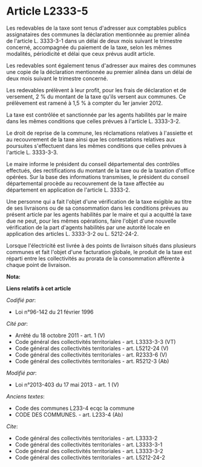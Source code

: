 # Article L2333-5

Les redevables de la taxe sont tenus d'adresser aux comptables publics assignataires des communes la déclaration mentionnée
au premier alinéa de l'article L. 3333-3-1 dans un délai de deux mois suivant le trimestre concerné, accompagnée du paiement
de la taxe, selon les mêmes modalités, périodicité et délai que ceux prévus audit article.

Les redevables sont également tenus d'adresser aux maires des communes une copie de la déclaration mentionnée au premier
alinéa dans un délai de deux mois suivant le trimestre concerné.

Les redevables prélèvent à leur profit, pour les frais de déclaration et de versement, 2 % du montant de la taxe qu'ils
versent aux communes. Ce prélèvement est ramené à 1,5 % à compter du 1er janvier 2012.

La taxe est contrôlée et sanctionnée par les agents habilités par le maire dans les mêmes conditions que celles prévues à
l'article L. 3333-3-2.

Le droit de reprise de la commune, les réclamations relatives à l'assiette et au recouvrement de la taxe ainsi que les
contestations relatives aux poursuites s'effectuent dans les mêmes conditions que celles prévues à l'article L. 3333-3-3.

Le maire informe le président du conseil départemental des contrôles effectués, des rectifications du montant de la taxe ou
de la taxation d'office opérées. Sur la base des informations transmises, le président du conseil départemental procède au
recouvrement de la taxe affectée au département en application de l'article L. 3333-2.

Une personne qui a fait l'objet d'une vérification de la taxe exigible au titre de ses livraisons ou de sa consommation dans
les conditions prévues au présent article par les agents habilités par le maire et qui a acquitté la taxe due ne peut, pour
les mêmes opérations, faire l'objet d'une nouvelle vérification de la part d'agents habilités par une autorité locale en
application des articles L. 3333-3-2 ou L. 5212-24-2. 

Lorsque l'électricité est livrée à des points de livraison situés dans plusieurs communes et fait l'objet d'une facturation
globale, le produit de la taxe est réparti entre les collectivités au prorata de la consommation afférente à chaque point de
livraison.

**Nota:**



**Liens relatifs à cet article**

_Codifié par_:

  - Loi n°96-142 du 21 février 1996

_Cité par_:

  - Arrêté du 18 octobre 2011 - art. 1 (V)
  - Code général des collectivités territoriales - art. L3333-3-3 (VT)
  - Code général des collectivités territoriales - art. L5212-24 (V)
  - Code général des collectivités territoriales - art. R2333-6 (V)
  - Code général des collectivités territoriales - art. R5212-3 (Ab)

_Modifié par_:

  - Loi n°2013-403 du 17 mai 2013 - art. 1 (V)

_Anciens textes_:

  - Code des communes L233-4 ecqc la commune
  - CODE DES COMMUNES. - art. L233-4 (Ab)

_Cite_:

  - Code général des collectivités territoriales - art. L3333-2
  - Code général des collectivités territoriales - art. L3333-3-1
  - Code général des collectivités territoriales - art. L3333-3-2
  - Code général des collectivités territoriales - art. L5212-24-2
